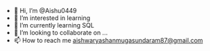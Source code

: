 - 👋 Hi, I’m @Aishu0449
- 👀 I’m interested in learning
- 🌱 I’m currently learning SQL
- 💞️ I’m looking to collaborate on ...
- 📫 How to reach me aishwaryashanmugasundaram87@gmail.com

<!---
Aishu0449/Aishu0449 is a ✨ special ✨ repository because its `README.md` (this file) appears on your GitHub profile.
You can click the Preview link to take a look at your changes.
--->
